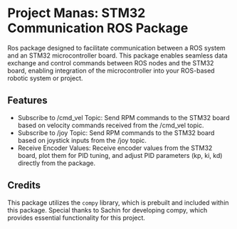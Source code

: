 
# Project Manas: STM32 Communication ROS Package

Ros package designed to facilitate communication between a ROS system and an STM32 microcontroller board. This package enables seamless data exchange and control commands between ROS nodes and the STM32 board, enabling integration of the microcontroller into your ROS-based robotic system or project.


## Features

- Subscribe to /cmd_vel Topic: Send RPM commands to the STM32 board based on velocity commands received from the /cmd_vel topic.
- Subscribe to /joy Topic: Send RPM commands to the STM32 board based on joystick inputs from the /joy topic.
- Receive Encoder Values: Receive encoder values from the STM32 board, plot them for PID tuning, and adjust PID parameters (kp, ki, kd) directly from the package.


## Credits
This package utilizes the `compy` library, which is prebuilt and included within this package. Special thanks to Sachin for developing compy, which provides essential functionality for this project.